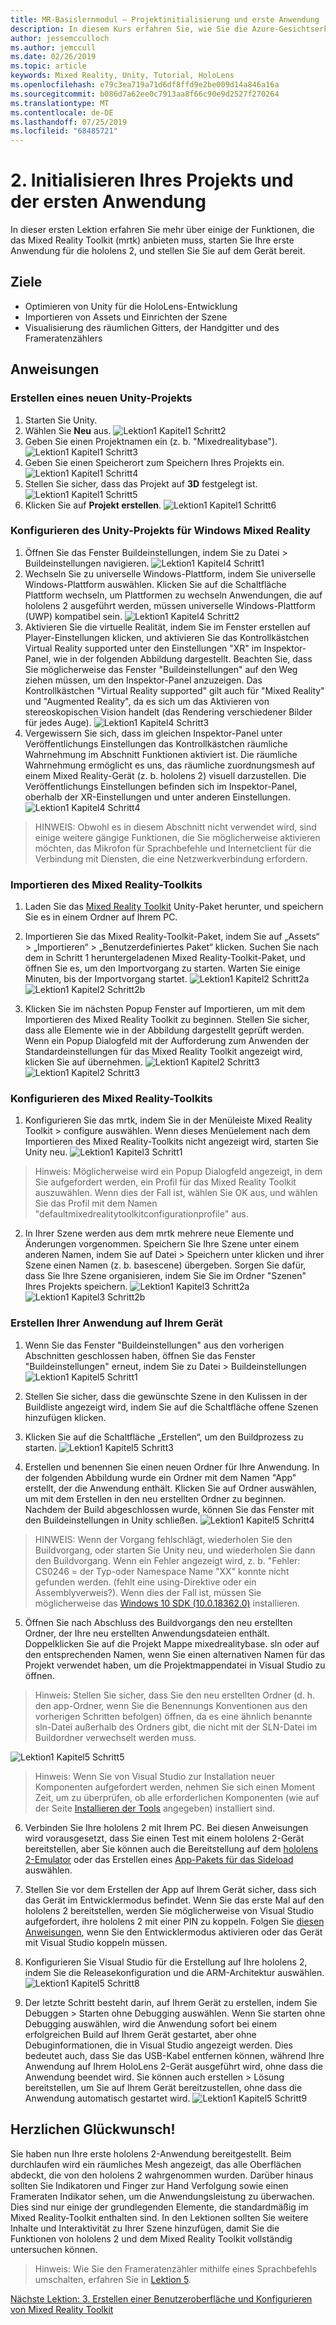 ```yaml
---
title: MR-Basislernmodul – Projektinitialisierung und erste Anwendung
description: In diesem Kurs erfahren Sie, wie Sie die Azure-Gesichtserkennung in einer Mixed Reality-Anwendung implementieren.
author: jessemcculloch
ms.author: jemccull
ms.date: 02/26/2019
ms.topic: article
keywords: Mixed Reality, Unity, Tutorial, HoloLens
ms.openlocfilehash: e79c3ea719a71d6df8ffd9e2be009d14a846a16a
ms.sourcegitcommit: b086d7a62ee0c7913aa8f66c90e9d2527f270264
ms.translationtype: MT
ms.contentlocale: de-DE
ms.lasthandoff: 07/25/2019
ms.locfileid: "68485721"
---
```

# <a name="2-initializing-your-project-and-first-application"></a>2. Initialisieren Ihres Projekts und der ersten Anwendung

In dieser ersten Lektion erfahren Sie mehr über einige der Funktionen, die das Mixed Reality Toolkit (mrtk) anbieten muss, starten Sie Ihre erste Anwendung für die hololens 2, und stellen Sie Sie auf dem Gerät bereit.

## <a name="objectives"></a>Ziele

* Optimieren von Unity für die HoloLens-Entwicklung
* Importieren von Assets und Einrichten der Szene
* Visualisierung des räumlichen Gitters, der Handgitter und des Frameratenzählers

## <a name="instructions"></a>Anweisungen

### <a name="create-new-unity-project"></a>Erstellen eines neuen Unity-Projekts

1. Starten Sie Unity.
2. Wählen Sie **Neu** aus.
![Lektion1 Kapitel1 Schritt2](images/Lesson1Chapter1Step2.JPG)
3. Geben Sie einen Projektnamen ein (z. b. "Mixedrealitybase").
![Lektion1 Kapitel1 Schritt3](images/Lesson1Chapter1Step3.JPG)
4. Geben Sie einen Speicherort zum Speichern Ihres Projekts ein.
![Lektion1 Kapitel1 Schritt4](images/Lesson1Chapter1Step4.JPG)
5. Stellen Sie sicher, dass das Projekt auf **3D** festgelegt ist.
![Lektion1 Kapitel1 Schritt5](images/Lesson1Chapter1Step5.JPG)
6. Klicken Sie auf **Projekt erstellen**.
![Lektion1 Kapitel1 Schritt6](images/Lesson1Chapter1Step6.JPG)

### <a name="configure-the-unity-project-for-windows-mixed-reality"></a>Konfigurieren des Unity-Projekts für Windows Mixed Reality

1. Öffnen Sie das Fenster Buildeinstellungen, indem Sie zu Datei > Buildeinstellungen navigieren.
![Lektion1 Kapitel4 Schritt1](images/Lesson1Chapter4Step1.JPG)
2. Wechseln Sie zu universelle Windows-Plattform, indem Sie universelle Windows-Plattform auswählen. Klicken Sie auf die Schaltfläche Plattform wechseln, um Plattformen zu wechseln Anwendungen, die auf hololens 2 ausgeführt werden, müssen universelle Windows-Plattform (UWP) kompatibel sein.
![Lektion1 Kapitel4 Schritt2](images/Lesson1Chapter4Step2.JPG)
3. Aktivieren Sie die virtuelle Realität, indem Sie im Fenster erstellen auf Player-Einstellungen klicken, und aktivieren Sie das Kontrollkästchen Virtual Reality supported unter den Einstellungen "XR" im Inspektor-Panel, wie in der folgenden Abbildung dargestellt. Beachten Sie, dass Sie möglicherweise das Fenster "Buildeinstellungen" auf den Weg ziehen müssen, um den Inspektor-Panel anzuzeigen. Das Kontrollkästchen "Virtual Reality supported" gilt auch für "Mixed Reality" und "Augmented Reality", da es sich um das Aktivieren von stereoskopischen Vision handelt (das Rendering verschiedener Bilder für jedes Auge). ![Lektion1 Kapitel4 Schritt3](images/Lesson1Chapter4Step3.JPG)
4. Vergewissern Sie sich, dass im gleichen Inspektor-Panel unter Veröffentlichungs Einstellungen das Kontrollkästchen räumliche Wahrnehmung im Abschnitt Funktionen aktiviert ist. Die räumliche Wahrnehmung ermöglicht es uns, das räumliche zuordnungsmesh auf einem Mixed Reality-Gerät (z. b. hololens 2) visuell darzustellen. Die Veröffentlichungs Einstellungen befinden sich im Inspektor-Panel, oberhalb der XR-Einstellungen und unter anderen Einstellungen.
![Lektion1 Kapitel4 Schritt4](images/Lesson1Chapter4Step4.JPG)

> HINWEIS: Obwohl es in diesem Abschnitt nicht verwendet wird, sind einige weitere gängige Funktionen, die Sie möglicherweise aktivieren möchten, das Mikrofon für Sprachbefehle und Internetclient für die Verbindung mit Diensten, die eine Netzwerkverbindung erfordern.

### <a name="import-the-mixed-reality-toolkit"></a>Importieren des Mixed Reality-Toolkits

1. Laden Sie das [Mixed Reality Toolkit](https://github.com/Microsoft/MixedRealityToolkit-Unity/releases/download/v2.0.0-RC1/Microsoft.MixedReality.Toolkit.Unity.Foundation-v2.0.0-RC1.unitypackage) Unity-Paket herunter, und speichern Sie es in einem Ordner auf Ihrem PC.

2. Importieren Sie das Mixed Reality-Toolkit-Paket, indem Sie auf „Assets“ > „Importieren“ > „Benutzerdefiniertes Paket“ klicken. Suchen Sie nach dem in Schritt 1 heruntergeladenen Mixed Reality-Toolkit-Paket, und öffnen Sie es, um den Importvorgang zu starten. Warten Sie einige Minuten, bis der Importvorgang startet.
    ![Lektion1 Kapitel2 Schritt2a](images/Lesson1Chapter2Step2a.JPG) ![Lektion1 Kapitel2 Schritt2b](images/Lesson1Chapter2Step2b.JPG)

3. Klicken Sie im nächsten Popup Fenster auf Importieren, um mit dem Importieren des Mixed Reality Toolkit zu beginnen. Stellen Sie sicher, dass alle Elemente wie in der Abbildung dargestellt geprüft werden. Wenn ein Popup Dialogfeld mit der Aufforderung zum Anwenden der Standardeinstellungen für das Mixed Reality Toolkit angezeigt wird, klicken Sie auf übernehmen.
    ![Lektion1 Kapitel2 Schritt3](images/Lesson1Chapter2Step3.JPG) ![Lektion1 Kapitel2 Schritt3](images/Lesson1Chapter2Step3b.JPG)

### <a name="configure-the-mixed-reality-toolkit"></a>Konfigurieren des Mixed Reality-Toolkits

1. Konfigurieren Sie das mrtk, indem Sie in der Menüleiste Mixed Reality Toolkit > configure auswählen. Wenn dieses Menüelement nach dem Importieren des Mixed Reality-Toolkits nicht angezeigt wird, starten Sie Unity neu.
  ![Lektion1 Kapitel3 Schritt1](images/Lesson1Chapter3Step1.JPG)

  > Hinweis: Möglicherweise wird ein Popup Dialogfeld angezeigt, in dem Sie aufgefordert werden, ein Profil für das Mixed Reality Toolkit auszuwählen. Wenn dies der Fall ist, wählen Sie OK aus, und wählen Sie das Profil mit dem Namen "defaultmixedrealitytoolkitconfigurationprofile" aus.

2. In Ihrer Szene werden aus dem mrtk mehrere neue Elemente und Änderungen vorgenommen. Speichern Sie Ihre Szene unter einem anderen Namen, indem Sie auf Datei > Speichern unter klicken und ihrer Szene einen Namen (z. b. basescene) übergeben. Sorgen Sie dafür, dass Sie Ihre Szene organisieren, indem Sie Sie im Ordner "Szenen" Ihres Projekts speichern.
  ![Lektion1 Kapitel3 Schritt2a](images/Lesson1Chapter3Step2a.JPG)
  ![Lektion1 Kapitel3 Schritt2b](images/Lesson1Chapter3Step2b.JPG)

### <a name="build-your-application-to-your-device"></a>Erstellen Ihrer Anwendung auf Ihrem Gerät

1. Wenn Sie das Fenster "Buildeinstellungen" aus den vorherigen Abschnitten geschlossen haben, öffnen Sie das Fenster "Buildeinstellungen" erneut, indem Sie zu Datei > Buildeinstellungen
    ![Lektion1 Kapitel5 Schritt1](images/Lesson1Chapter5Step1.JPG)

2. Stellen Sie sicher, dass die gewünschte Szene in den Kulissen in der Buildliste angezeigt wird, indem Sie auf die Schaltfläche offene Szenen hinzufügen klicken.

3. Klicken Sie auf die Schaltfläche „Erstellen“, um den Buildprozess zu starten.
    ![Lektion1 Kapitel5 Schritt3](images/Lesson1Chapter5Step3.JPG)

4. Erstellen und benennen Sie einen neuen Ordner für Ihre Anwendung. In der folgenden Abbildung wurde ein Ordner mit dem Namen "App" erstellt, der die Anwendung enthält. Klicken Sie auf Ordner auswählen, um mit dem Erstellen in den neu erstellten Ordner zu beginnen. Nachdem der Build abgeschlossen wurde, können Sie das Fenster mit den Buildeinstellungen in Unity schließen. 
    ![Lektion1 Kapitel5 Schritt4](images/Lesson1Chapter5Step4.JPG)

  > HINWEIS: Wenn der Vorgang fehlschlägt, wiederholen Sie den Buildvorgang, oder starten Sie Unity neu, und wiederholen Sie dann den Buildvorgang. Wenn ein Fehler angezeigt wird, z. b. "Fehler: CS0246 = der Typ-oder Namespace Name "XX" konnte nicht gefunden werden. (fehlt eine using-Direktive oder ein Assemblyverweis?). Wenn dies der Fall ist, müssen Sie möglicherweise das [Windows 10 SDK (10.0.18362.0)](<https://developer.microsoft.com/en-us/windows/downloads/windows-10-sdk>) installieren.
  >

5. Öffnen Sie nach Abschluss des Buildvorgangs den neu erstellten Ordner, der Ihre neu erstellten Anwendungsdateien enthält. Doppelklicken Sie auf die Projekt Mappe mixedrealitybase. sln oder auf den entsprechenden Namen, wenn Sie einen alternativen Namen für das Projekt verwendet haben, um die Projektmappendatei in Visual Studio zu öffnen.

  > Hinweis: Stellen Sie sicher, dass Sie den neu erstellten Ordner (d. h. den app-Ordner, wenn Sie die Benennungs Konventionen aus den vorherigen Schritten befolgen) öffnen, da es eine ähnlich benannte sln-Datei außerhalb des Ordners gibt, die nicht mit der SLN-Datei im Buildordner verwechselt werden muss. 

![Lektion1 Kapitel5 Schritt5](images/Lesson1Chapter5Step5.JPG)

  > Hinweis: Wenn Sie von Visual Studio zur Installation neuer Komponenten aufgefordert werden, nehmen Sie sich einen Moment Zeit, um zu überprüfen, ob alle erforderlichen Komponenten (wie auf der Seite [Installieren der Tools](install-the-tools.md) angegeben) installiert sind.

6. Verbinden Sie Ihre hololens 2 mit Ihrem PC. Bei diesen Anweisungen wird vorausgesetzt, dass Sie einen Test mit einem hololens 2-Gerät bereitstellen, aber Sie können auch die Bereitstellung auf dem [hololens 2-Emulator](using-the-hololens-emulator.md) oder das Erstellen eines [App-Pakets für das Sideload](<https://docs.microsoft.com/en-us/windows/uwp/packaging/packaging-uwp-apps>) auswählen.

7. Stellen Sie vor dem Erstellen der App auf Ihrem Gerät sicher, dass sich das Gerät im Entwicklermodus befindet. Wenn Sie das erste Mal auf den hololens 2 bereitstellen, werden Sie möglicherweise von Visual Studio aufgefordert, ihre hololens 2 mit einer PIN zu koppeln. Folgen Sie [diesen Anweisungen](https://docs.microsoft.com/en-us/windows/mixed-reality/using-visual-studio), wenn Sie den Entwicklermodus aktivieren oder das Gerät mit Visual Studio koppeln müssen.

8. Konfigurieren Sie Visual Studio für die Erstellung auf Ihre hololens 2, indem Sie die Releasekonfiguration und die ARM-Architektur auswählen.
    ![Lektion1 Kapitel5 Schritt8](images/Lesson1Chapter5Step8.JPG)

9. Der letzte Schritt besteht darin, auf Ihrem Gerät zu erstellen, indem Sie Debuggen > Starten ohne Debugging auswählen. Wenn Sie starten ohne Debugging auswählen, wird die Anwendung sofort bei einem erfolgreichen Build auf Ihrem Gerät gestartet, aber ohne Debuginformationen, die in Visual Studio angezeigt werden. Dies bedeutet auch, dass Sie das USB-Kabel entfernen können, während Ihre Anwendung auf Ihrem HoloLens 2-Gerät ausgeführt wird, ohne dass die Anwendung beendet wird. Sie können auch erstellen > Lösung bereitstellen, um Sie auf Ihrem Gerät bereitzustellen, ohne dass die Anwendung automatisch gestartet wird.
    ![Lektion1 Kapitel5 Schritt9](images/Lesson1Chapter5Step9.JPG)

## <a name="congratulations"></a>Herzlichen Glückwunsch!

Sie haben nun Ihre erste hololens 2-Anwendung bereitgestellt. Beim durchlaufen wird ein räumliches Mesh angezeigt, das alle Oberflächen abdeckt, die von den hololens 2 wahrgenommen wurden. Darüber hinaus sollten Sie Indikatoren und Finger zur Hand Verfolgung sowie einen Frameraten Indikator sehen, um die Anwendungsleistung zu überwachen. Dies sind nur einige der grundlegenden Elemente, die standardmäßig im Mixed Reality-Toolkit enthalten sind. In den Lektionen sollten Sie weitere Inhalte und Interaktivität zu Ihrer Szene hinzufügen, damit Sie die Funktionen von hololens 2 und dem Mixed Reality Toolkit vollständig untersuchen können.

>Hinweis: Wie Sie den Frameratenzähler mithilfe eines Sprachbefehls umschalten, erfahren Sie in [Lektion 5](mrlearning-base-ch5.md).

[Nächste Lektion: 3. Erstellen einer Benutzeroberfläche und Konfigurieren von Mixed Reality Toolkit](mrlearning-base-ch2.md)

